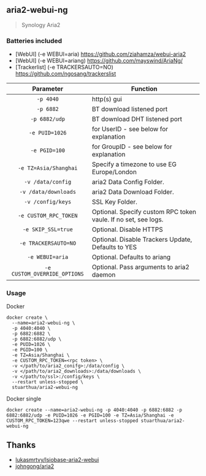 ## aria2-webui-ng

> Synology Aria2

### Batteries included

* [WebUI] (-e WEBUI=aria) https://github.com/ziahamza/webui-aria2
* [WebUI] (-e WEBUI=ariang) https://github.com/mayswind/AriaNg/
* [Trackerlist] (-e TRACKERSAUTO=NO) https://github.com/ngosang/trackerslist

| Parameter | Function |
| :----: | --- |
| `-p 4040` | http(s) gui |
| `-p 6882` | BT download listened port |
| `-p 6882/udp` | BT download DHT listened port |
| `-e PUID=1026` | for UserID - see below for explanation |
| `-e PGID=100` | for GroupID - see below for explanation |
| `-e TZ=Asia/Shanghai` | Specify a timezone to use EG Europe/London |
| `-v /data/config` | aria2 Data Config Folder. |
| `-v /data/downloads` | aria2 Data Download Folder. |
| `-v /config/keys` | SSL Key Folder. |
| `-e CUSTOM_RPC_TOKEN` | Optional. Specify custom RPC token vaule. If no set, see logs. |
| `-e SKIP_SSL=true` | Optional. Disable HTTPS |
| `-e TRACKERSAUTO=NO` | Optional. Disable Trackers Update, Defaults to YES |
| `-e WEBUI=aria` | Optional. Defaults to ariang |
| `-e CUSTOM_OVERRIDE_OPTIONS` | Optional. Pass arguments to aria2 daemon |

### Usage

Docker

```
docker create \
  --name=aria2-webui-ng \
  -p 4040:4040 \
  -p 6882:6882 \
  -p 6882:6882/udp \
  -e PUID=1026 \
  -e PGID=100 \
  -e TZ=Asia/Shanghai \
  -e CUSTOM_RPC_TOKEN=<rpc token> \
  -v </path/to/aria2_conifg>:/data/config \
  -v </path/to/aria2_downloads>:/data/downloads \
  -v </path/to/ssl>:/config/keys \
  --restart unless-stopped \
  stuarthua/aria2-webui-ng
```

Docker single

```
docker create --name=aria2-webui-ng -p 4040:4040 -p 6882:6882 -p 6882:6882/udp -e PUID=1026 -e PGID=100 -e TZ=Asia/Shanghai -e CUSTOM_RPC_TOKEN=123qwe --restart unless-stopped stuarthua/aria2-webui-ng
```

## Thanks

* [lukasmrtvy/lsiobase-aria2-webui](https://github.com/lukasmrtvy/lsiobase-aria2-webui)
* [johngong/aria2](https://registry.hub.docker.com/r/johngong/aria2/)
